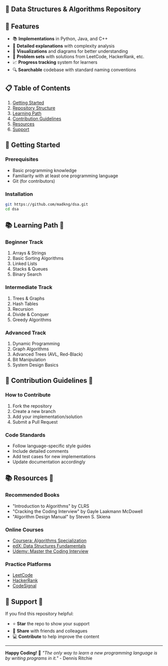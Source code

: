 ## 🧮 Data Structures & Algorithms Repository

## 🚀 Features

- 📚 **Implementations** in Python, Java, and C++
- 📖 **Detailed explanations** with complexity analysis
- 🎨 **Visualizations** and diagrams for better understanding
- 🧪 **Problem sets** with solutions from LeetCode, HackerRank, etc.
- 📈 **Progress tracking** system for learners
- 🔍 **Searchable** codebase with standard naming conventions

## 📋 Table of Contents

1. [Getting Started](#getting-started)
2. [Repository Structure](#repository-structure)
3. [Learning Path](#learning-path-)
4. [Contribution Guidelines](#contribution-guidelines-)
5. [Resources](#resources-)
6. [Support](#support-)

## 🏁 Getting Started

### Prerequisites

- Basic programming knowledge
- Familiarity with at least one programming language
- Git (for contributors)

### Installation

```bash
git https://github.com/madkng/dsa.git
cd dsa
```

## 📚 Learning Path 🧭

### Beginner Track

1. Arrays & Strings
2. Basic Sorting Algorithms
3. Linked Lists
4. Stacks & Queues
5. Binary Search

### Intermediate Track

1. Trees & Graphs
2. Hash Tables
3. Recursion
4. Divide & Conquer
5. Greedy Algorithms

### Advanced Track

1. Dynamic Programming
2. Graph Algorithms
3. Advanced Trees (AVL, Red-Black)
4. Bit Manipulation
5. System Design Basics

## 👥 Contribution Guidelines 🤝

### How to Contribute

1. Fork the repository
2. Create a new branch
3. Add your implementation/solution
4. Submit a Pull Request

### Code Standards

- Follow language-specific style guides
- Include detailed comments
- Add test cases for new implementations
- Update documentation accordingly

## 📚 Resources 📖

### Recommended Books

- "Introduction to Algorithms" by CLRS
- "Cracking the Coding Interview" by Gayle Laakmann McDowell
- "Algorithm Design Manual" by Steven S. Skiena

### Online Courses

- [Coursera: Algorithms Specialization](https://www.coursera.org/specializations/algorithms)
- [edX: Data Structures Fundamentals](https://www.edx.org/course/data-structures-fundamentals)
- [Udemy: Master the Coding Interview](https://www.udemy.com/course/master-the-coding-interview-data-structures-algorithms/)

### Practice Platforms

- [LeetCode](https://leetcode.com)
- [HackerRank](https://hackerrank.com)
- [CodeSignal](https://codesignal.com)

## 💬 Support 💛

If you find this repository helpful:

- ⭐ **Star** the repo to show your support
- 🚀 **Share** with friends and colleagues
- 💻 **Contribute** to help improve the content

---

**Happy Coding!** 🎉
_"The only way to learn a new programming language is by writing programs in it."_ - Dennis Ritchie

